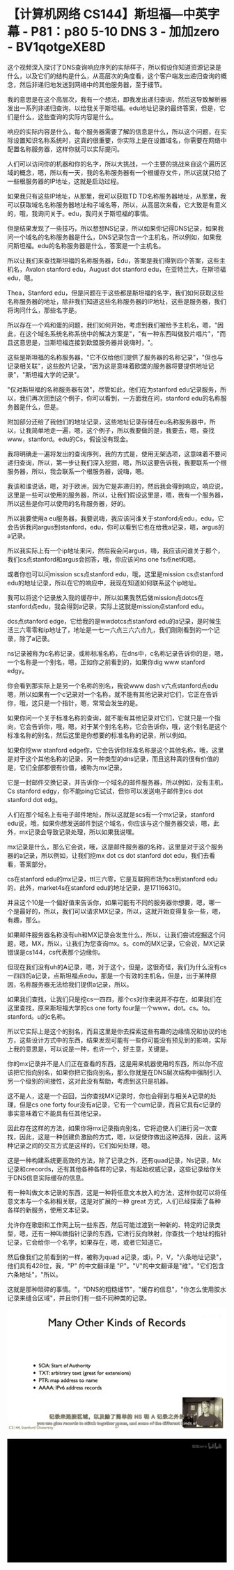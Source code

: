 # 【计算机网络 CS144】斯坦福—中英字幕 - P81：p80 5-10 DNS 3 - 加加zero - BV1qotgeXE8D

这个视频深入探讨了DNS查询响应序列的实际样子，所以假设你知道资源记录是什么，以及它们的结构是什么，从高层次的角度看，这个客户端发出递归查询的概念，然后非递归地发送到网络中的其他服务器，至于细节。

我的意思是在这个高层次，我有一个想法，即我发出递归查询，然后这导致解析器发出一系列非递归查询，以给我关于斯坦福。edu地址记录的最终答案，但是，它们是什么，这些查询的实际内容是什么。

响应的实际内容是什么，每个服务器需要了解的信息是什么，所以这个问题，在实际设置知识名称系统时，这真的很重要，你实际上是在设置域名，你需要在网络中配置名称服务器，这样你就可以实际提问。

人们可以访问你的机器和你的名字，所以大挑战，一个主要的挑战来自这个遍历区域的概念，嗯，所以有一天，我的名称服务器有一个根缓存文件，所以这就只给了一些根服务器的IP地址，这就是启动过程。

如果我只有这些IP地址，从那里，我可以获取TD TD名称服务器地址，从那里，我可以获取域名名称服务器地址和子域名等，所以，从高层次来看，它大致是有意义的，哦，我询问关于。edu，我问关于斯坦福的事情。

但是结果发现了一些技巧，所以想想NS记录，所以如果你记得DNS记录，如果我问一个域名的名称服务器是什么，DNS记录包含一个主机名，所以例如，如果我问斯坦福。edu的名称服务器是什么，答案是一个主机名。

所以让我们来查找斯坦福的名称服务器，Edu，答案是我们得到四个答案，这些主机名，Avalon stanford edu，August dot stanford edu，在亚特兰大，在斯坦福 edu，嗯。

Thea，Stanford edu，但是问题在于这些都是斯坦福的名字，我们如何获取这些名称服务器的地址，除非我们知道这些名称服务器的IP地址，这些是服务器，我们将询问什么，那些名字是。

所以存在一个鸡和蛋的问题，我们如何开始，考虑到我们被给予主机名，嗯，"因此，在这个域名系统名称系统中的解决方案是"，"有一种东西叫做胶片唱片"，"而且这意思是，当斯坦福连接到欧盟服务器并说嗨时，"。

这些是斯坦福的名称服务器，"它不仅给他们提供了服务器的名称记录"，"但也与记录相关联"，这些胶片记录，"因为这是意味着欧盟的服务器将要提供地址记录"，"斯坦福大学的记录"。

"仅对斯坦福的名称服务器有效"，尽管如此，他们在为stanford edu记录服务，所以，我们再次回到这个例子，你可以看到，一方面我在问，stanford edu的名称服务器是什么，但是。

附加部分还给了我他们的地址记录，这些地址记录存储在eu名称服务器中，所以，让我简单地走一遍，嗯，这个例子，所以我要做的是，我要去，嗯，查找www，stanford。edu的Cs，假设没有现金。

我将明确走一遍将发出的查询序列，我的方式是，使用无架选项，这意味着不要问递归查询，所以，第一步让我们深入挖掘，嗯，所以这要告诉我，我要联系一个根服务器，所以，我会联系一个根服务器，说嗨，嗯。

我该和谁说话，嗯，对于欧洲，因为它是非递归的，然后我会得到响应，响应说，这里是一些可以使用的服务器，所以，让我们假设这里是，嗯，我有一个服务器，所以这些是你可以使用的名称服务器，好的。

所以我要使用a eu服务器，我要说嗨，我应该问谁关于stanford点edu，edu，它会告诉我问argus到stanford，edu，你可以看到它也在给我a记录，嗯，argus的a记录。

所以我实际上有一个ip地址来问，然后我会问argus，嗨，我应该问谁关于那个，我们cs点stanford和argus会回答，哦，你应该问ns one fs点net和嗯。

或者你也可以问mission scs点stanford edu，哦，这里是mission cs点stanford edu的地址记录，所以在它的响应中，我现在知道如何联系这个ip地址。

我可以将这个记录放入我的缓存中，所以如果我然后做mission点dotcs在stanford点edu，我会得到a记录，实际上这就是mission点stanford edu。

dcs点stanford edge，它给我的是wwdotcs点stanford edu的a记录，是时候生活三六零零和ip地址了，地址是一七一六点三六六点九，我们刚刚看到的一个记录，除了a记录。

ns记录被称为c名称记录，或称标准名称，在dns中，c名称记录告诉你的是，嗯，一个名称是一个别名，嗯，正如你之前看到的，如果你dig www stanford edgy。

你会看到那实际上是另一个名称的别名，我说www dash v六点stanford点edu嗯，所以如果有一个c记录对一个名称，就不能有其他记录对它们，它正在告诉你，哦，这只是一个指针，嗯，常常会发生的是。

如果你问一个关于标准名称的查询，就不能有其他记录对它们，它就只是一个指向，它会告诉你，哦，嗯，对于某个别名名称，它会告诉你，哦，这个别名是这个标准名称的别名，然后这里是你想要的标准名称的记录，所以例如。

如果你挖ww stanford edge你，它会告诉你标准名称是这个其他名称，哦，这里是对于这个其他名称的记录，另一种类型的dns记录，而且这种真的很有价值的是，它们全部都很有价值，被称为mx记录。

它是一封邮件交换记录，并告诉你一个域名的邮件服务器，所以例如，没有主机，Cs stanford edgy，你不能ping它试试，但你可以发送电子邮件到cs dot stanford dot edg。

人们在那个域名上有电子邮件地址，所以这就是scs有一个mx记录，stanford edu说，哦，如果你想发送邮件到这个域名，你应该与这个服务器交谈，嗯，此外，mx记录会导致记录处理，所以如果我说嘿。

mx记录是什么，那么它会说，哦，这是邮件服务器的名称，这里是对于这个服务器的a记录，所以例如，让我们挖mx dot cs dot stanford dot edu，我们去看看，答案部分。

cs在stanford edu的mx记录，ttl三六零，它是互联网市场为cs到stanford edu的，此外，market4s在stanford edu的地址记录，是171166310。

并且这个10是一个偏好值来告诉你，如果可能有不同的服务器你想要，嗯，哪一个是最好的，所以，我们可以请求MX记录，所以，这就开始变得复杂一些，嗯，有趣，那么。

如果邮件服务器名称没有uh和MX记录会发生什么，所以，让我们尝试挖掘这个问题，嗯，MX，所以，让我们为您查询mx。s。com的MX记录，它会说，MX记录错误是cs144，cs代表那个边缘你。

但现在我们没有uh的A记录，嗯，对于这个，但是，这很奇怪，我们为什么没有cs一四四的a记录，点斯坦福点edu，那是一个有效的主机名，但是，出于某种原因，名称服务器无法给我们提供a记录，所以。

如果我们查找，让我们只是挖cs一四四，那个cs对你来说并不存在，如果我们在这里查找，原来斯坦福大学的cs one forty four是一个www。dot。cs。to。stanford。u的c名称。

所以它实际上是这个的别名，而且这里是你去探索这些有趣的边缘情况和协议的地方，这些设计方式中的东西，结果发现可能有一些你可能没有预见到的影响，实际上我的意思是，可以说是一种，也许一个，好主意，关键是。

你的mx记录并不是人们正在查看的东西，这是用来机器使用的东西，所以你不应该把它指向别名，如果你把它指向别名，那么你就是在DNS层次结构中强制引入另一个级别的间接性，这对此没有帮助，考虑到这只是机器。

这不是人，这是一个召回，当你查找MX记录时，你也会得到与相关A记录的处理，但是cs one forty four没有a记录，它有一个cum记录，而且它具有c记录的事实意味着它不能具有任其他记录。

因此存在这样的方法，如果你将mx记录指向别名，它将迫使人们进行另一次查找，因此，这是一种创建负激励的方式，嗯，以促使你做出这种选择，因此，这两种记录之间的交互方式是这样的，它们如何处理，嗯。

这是一种构建系统更高效的方法，除了记录之外，还有quad记录，Ns记录，Mx记录和crecords，还有其他各种各样的记录，有起始权威记录，这些记录给你关于DNS信息实际缓存的信息。

有一种叫做文本记录的东西，这是一种将任意文本放入的方法，这样你就可以将任意文本与一个名称相关联，这是对扩展的一种 great 方式，人们已经探索了各种各样的新服务，使用文本记录。

允许你在歌剧和工作网上玩一些东西，然后可能过渡到一种新的、特定的记录类型，嗯，还有一种叫做指针记录的东西，它进行反向映射，你查找一个地址的指针记录，它会给你一个名字，如果存在，嗯，或者它知道它。

然后像我们之前看到的一样，被称为quad a记录，或i，P，V，"六条地址记录"，他们具有428位，我，"P" 的中文翻译是 "P"。"V"的中文翻译是"维"。"它们包含六条地址"，"所以。

这就是那种琐碎的事情。"，"DNS的粗糙细节"，"缓存的信息"，"你怎么使用胶水记录来缝合区域"，并且你们有一些不同种类的记录。



![](img/52560257f2d4b87ece511d34e74192fb_1.png)

![](img/52560257f2d4b87ece511d34e74192fb_2.png)